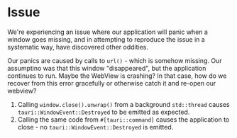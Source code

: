 # Issue

We're experiencing an issue where our application will panic when a window goes missing, and in attempting to reproduce the issue in a systematic way, have discovered other oddities.

Our panics are caused by calls to `url()` - which is somehow missing. Our assumptino was that this window "disappeared", but the application continues to run. Maybe the WebView is crashing? In that case, how do we recover from this error gracefully or otherwise catch it and re-open our webview?


1. Calling `window.close().unwrap()` from a background `std::thread` causes `tauri::WindowEvent::Destroyed` to be emitted as expected.
2. Calling the same code from `#[tauri::command]` causes the application to close - no `tauri::WindowEvent::Destroyed` is emitted.
